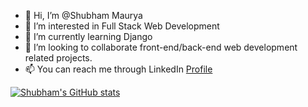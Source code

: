 - 👋 Hi, I’m @Shubham Maurya
- 👀 I’m interested in Full Stack Web Development
- 🌱 I’m currently learning Django
- 💞️ I’m looking to collaborate front-end/back-end web development related projects.
- 📫 You can reach me through LinkedIn [Profile](https://linkedin.com/in/shubham-maurya-78a39b205)

<!---
shubham-156760530/shubham-156760530 is a ✨ special ✨ repository because its `README.md` (this file) appears on your GitHub profile.
You can click the Preview link to take a look at your changes.
--->



[![Shubham's GitHub stats](https://github-readme-stats.vercel.app/api?username=shubham-156760530&hide=contribs&show_icons=true&theme=react)](https://github.com/shubham-156760530/github-readme-stats)

